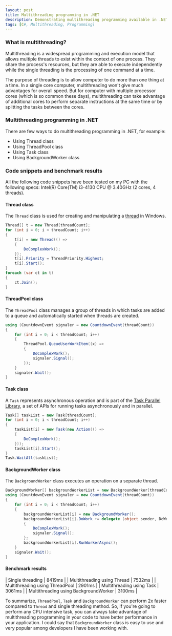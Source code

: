 ```yaml
---
layout: post
title: Multithreading programming in .NET
description: Demonstrating multithreading programming available in .NET System.Threading.
tags: [C#, Multithreading, Programming]
---
```


### What is multithreading?

Multithreading is a widespread programming and execution model that allows multiple threads to exist within the context of one process. They share the process's resources, but they are able to execute independently while the single threading is the processing of one command at a time.

The purpose of threading is to allow computer to do more than one thing at a time. In a single core computer, multithreading won't give much advantages for overall speed. But for computer with multiple processor cores (which is so common these days), multithreading can take advantage of additional cores to perform separate instructions at the same time or by splitting the tasks between the cores.

### Multithreading programming in .NET

There are few ways to do multithreading programming in .NET, for example:
- Using Thread class
- Using ThreadPool class
- Using Task class
- Using BackgroundWorker class

### Code snippets and benchmark results

All the following code snippets have been tested on my PC with the following specs: Intel(R) Core(TM) i3-4130 CPU @ 3.40GHz (2 cores, 4 threads).

#### Thread class

The `Thread` class is used for creating and manipulating a [thread](http://msdn.microsoft.com/en-us/library/windows/desktop/ms684841%28v=vs.85%29.aspx) in Windows.

```csharp
Thread[] t = new Thread[threadCount];
for (int i = 0; i < threadCount; i++)
{
    t[i] = new Thread(() =>
    {
        DoComplexWork();
    });
    t[i].Priority = ThreadPriority.Highest;
    t[i].Start();
}
foreach (var ct in t)
{
    ct.Join();
}
```

#### ThreadPool class

The `ThreadPool` class manages a group of threads in which tasks are added to a queue and automatically started when threads are created.

```csharp
using (CountdownEvent signaler = new CountdownEvent(threadCount))
{
    for (int i = 0; i < threadCount; i++)
    {
        ThreadPool.QueueUserWorkItem((x) =>
        {
            DoComplexWork();
            signaler.Signal();
        });
    }
    signaler.Wait();
}
```

#### Task class

A `Task` represents asynchronous operation and is part of the [Task Parallel Library](http://msdn.microsoft.com/en-us/library/dd460717%28v=vs.110%29.aspx), a set of APIs for running tasks asynchronously and in parallel.

```csharp
Task[] taskList = new Task[threadCount];
for (int i = 0; i < threadCount; i++)
{
    taskList[i] = new Task(new Action(() =>
    {
        DoComplexWork();
    }));
    taskList[i].Start();
}
Task.WaitAll(taskList);
```

#### BackgroundWorker class

The `BackgroundWorker` class executes an operation on a separate thread.

```csharp
BackgroundWorker[] backgroundWorkerList = new BackgroundWorker[threadCount];
using (CountdownEvent signaler = new CountdownEvent(threadCount))
{
    for (int i = 0; i < threadCount; i++)
    {
        backgroundWorkerList[i] = new BackgroundWorker();
        backgroundWorkerList[i].DoWork += delegate (object sender, DoWorkEventArgs e)
        {
            DoComplexWork();
            signaler.Signal();
        };
        backgroundWorkerList[i].RunWorkerAsync();
    }
    signaler.Wait();
}
```

#### Benchmark results

| Single threading | 8419ms |
| Multithreading using Thread | 7532ms |
| Multithreading using ThreadPool | 2901ms |
| Multithreading using Task | 3061ms |
| Multithreading using BackgroundWorker | 3100ms |

To summarize, `ThreadPool`, `Task` and `BackgroundWorker` can perform 2x faster compared to `Thread` and single threading method. So, if you're going to perform any CPU intensive task, you can always take advantage of multithreading programming in your code to have better performance in your application. I could say that `BackgroundWorker` class is easy to use and very popular among developers I have been working with.